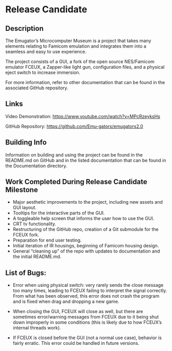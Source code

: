 ﻿# Release Candidate

## Description
The Emugator’s Microcomputer Museum is a project that takes many elements relating to Famicom emulation and integrates them into a seamless and easy to use experience. 

The project consists of a GUI, a fork of the open source NES/Famicom emulator FCEUX, a Zapper-like light gun, configuration files, and a physical eject switch to increase immersion.

For more information, refer to other documentation that can be found in the associated GitHub repository. 


## Links
Video Demonstration: https://www.youtube.com/watch?v=MPcRzeyksHs

GitHub Repository: https://github.com/Emu-gators/emugators2.0

## Building Info

Information on building and using the project can be found in the README.md on GitHub and in the listed documentation that can be found in the Documentation directory.

## Work Completed During Release Candidate Milestone

* Major aesthetic improvements to the project, including new assets and GUI layout.
* Tooltips for the interactive parts of the GUI.
* A toggleable help screen that informs the user how to use the GUI.
* CRT tv functionality.
* Restructuring of the GitHub repo, creation of a Git submodule for the FCEUX fork.
* Preparation for end user testing.
* Initial iteration of IR housings, beginning of Famicom housing design.
* General “cleaning up” of the repo with updates to documentation and the initial README.md.

## List of Bugs:

* Error when using physical switch: very rarely sends the close message too many times, leading to FCEUX failing to interpret the signal correctly. From what has been observed, this error does not crash the program and is fixed when drag and dropping a new game.

* When closing the GUI, FCEUX will close as well, but there are sometimes error/warning messages from FCEUX due to it being shut down improperly in some conditions (this is likely due to how FCEUX’s internal threads work).


* If FCEUX is closed before the GUI (not a normal use case), behavior is fairly erratic. This error could be handled in future versions.
